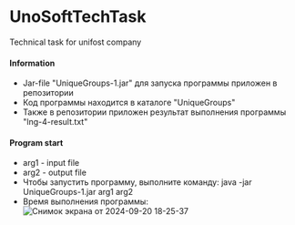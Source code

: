 # UnoSoftTechTask
Technical task for unifost company

#### Information
- Jar-file "UniqueGroups-1.jar" для запуска программы приложен в репозитории
- Код программы находится в каталоге "UniqueGroups"
- Также в репозитории приложен результат выполнения программы "lng-4-result.txt"

#### Program start
- arg1 - input file
- arg2 - output file
- Чтобы запустить программу, выполните команду: java -jar UniqueGroups-1.jar arg1 arg2
- Время выполнения программы:
![Снимок экрана от 2024-09-20 18-25-37](https://github.com/user-attachments/assets/6db09cfc-0ec1-4211-95f3-0533f76b168d)
